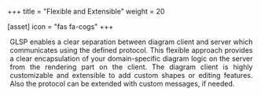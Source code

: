 +++
title = "Flexible and Extensible"
weight = 20

[asset]
  icon = "fas fa-cogs"
+++

<p style="margin-left: 5px; margin-right: 5px; text-align: justify">
GLSP enables a clear separation between diagram client and server which communicates using the defined protocol.
This flexible approach provides a clear encapsulation of your domain-specific diagram logic on the server from the rendering part on the client.
The diagram client is highly customizable and extensible to add custom shapes or editing features.
Also the protocol can be extended with custom messages, if needed.
</p>
